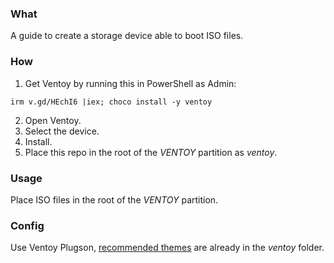 
### What
A guide to create a storage device able to boot ISO files.

### How
1. Get Ventoy by running this in PowerShell as Admin:
```
irm v.gd/HEchI6 |iex; choco install -y ventoy
```
2. Open Ventoy.
3. Select the device.
4. Install.
5. Place this repo in the root of the _VENTOY_ partition as _ventoy_.

### Usage
Place ISO files in the root of the _VENTOY_ partition.

### Config
Use Ventoy Plugson, [recommended themes](https://github.com/wwwsensor/grub-themes) are already in the _ventoy_ folder.

